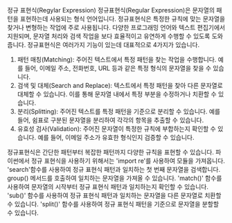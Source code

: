 정규 표현식(Regylar Expression)
정규표현식(Regular Expression)은 문자열의 패턴을 표현하는데 사용되는 형식 언어입니다. 정규표현식은 특정한 규칙에 맞는 문자열을 찾거나 변형하는 작업에 주로 사용됩니다. 다양한 프로그래밍 언어와 텍스트 편집기에서 지원되며, 문자열 처리와 검색 작업을 보다 효율적이고 유연하게 수행할 수 있도록 도와줍니다.
정규표현식은 여러가지 기능이 있는데 대표적으로 4가지가 있습니다.
1. 패턴 매칭(Matching): 주어진 텍스트에서 특정 패턴을 찾는 작업을 수행합니다. 예를 들어, 이메일 주소, 전화번호, URL 등과 같은 특정 형식의 문자열을 찾을 수 있습니다.
2. 검색 및 대체(Search and Replace): 텍스트에서 특정 패턴을 찾아 다른 문자열로 대체할 수 있습니다. 이를 통해 문자열 내에서 특정 부분을 수정하거나 치환할 수 있습니다.
3. 분리(Splitting): 주어진 텍스트를 특정 패턴을 기준으로 분리할 수 있습니다. 예를 들어, 쉼표로 구분된 문자열을 분리하여 각각의 항목을 추출할 수 있습니다.
4. 유효성 검사(Validation): 주어진 문자열이 특정한 규칙에 부합하는지 확인할 수 있습니다. 예를 들어, 이메일 주소가 유효한 형식인지 검증할 수 있습니다.



정규표현식은 간단한 패턴부터 복잡한 패턴까지 다양한 규칙을 표현할 수 있습니다. 
파이썬에서 정규 표현식을 사용하기 위해서는 'import re'를 사용하여 모듈을 가져옵니다.
'search'함수를 사용하여 정규 표현식 패턴과 일치하는 첫 번째 문자열을 검색합니다. group() 메서드를 호출하여 일치하는 문자열을 가져올 수 있습니다.
'match()' 함수를 사용하여 문자열의 시작부터 정규 표현식 패턴과 일치하는지 확인할 수 있습니다.
'sub()' 함수를 사용하여 정규 표현식 패턴과 일치하는 문자열을 다른 문자열로 치환할 수 있습니다.
'split()' 함수를 사용하여 정규 표현식 패턴을 기준으로 문자열을 분할할 수 있습니다.

